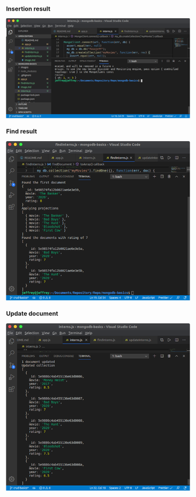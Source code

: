 ### Insertion result

![insertion_result](/images/mongodb_interns.png)

### Find result

![find_result](/images/mongo_findDocuments.png)

### Update document

![update_document](/images/mongodb_updateDocument.png)